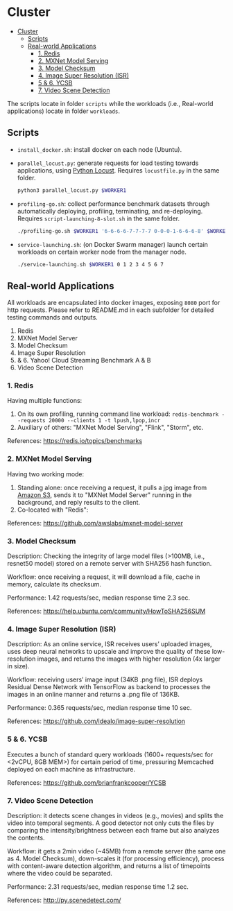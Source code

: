 # Cluster

- [Cluster](#cluster)
    - [Scripts](#scripts)
    - [Real-world Applications](#real-world-applications)
        - [1. Redis](#1-redis)
        - [2. MXNet Model Serving](#2-mxnet-model-serving)
        - [3. Model Checksum](#3-model-checksum)
        - [4. Image Super Resolution (ISR)](#4-image-super-resolution-isr)
        - [5 & 6. YCSB](#5--6-ycsb)
        - [7. Video Scene Detection](#7-video-scene-detection)


The scripts locate in folder `scripts` while the workloads (i.e., Real-world applications) locate in folder `workloads`.


## Scripts

- `install_docker.sh`: install docker on each node (Ubuntu).

- `parallel_locust.py`: generate requests for load testing towards applications, using [Python Locust](https://locust.io). Requires `locustfile.py` in the same folder.

   ```bash
   python3 parallel_locust.py $WORKER1
   ```

- `profiling-go.sh`: collect performance benchmark datasets through automatically deploying, profiling, terminating, and re-deploying. Requires `script-launching-8-slot.sh` in the same folder.

   ```bash
   ./profiling-go.sh $WORKER1 '6-6-6-6-7-7-7-7 0-0-0-1-6-6-6-8' $WORKER1_INSTANCE_ID
   ```

- `service-launching.sh`: (on Docker Swarm manager) launch certain workloads on certain worker node from the manager node.

    ```bash
    ./service-launching.sh $WORKER1 0 1 2 3 4 5 6 7
    ```


## Real-world Applications

All workloads are encapsulated into docker images, exposing `8080` port for http requests. Please refer to README.md in each subfolder for detailed testing commands and outputs.

1. Redis
2. MXNet Model Server
3. Model Checksum
4. Image Super Resolution
5. & 6. Yahoo! Cloud Streaming Benchmark A & B
7. Video Scene Detection


### 1. Redis
Having multiple functions:
1. On its own profiling, running command line workload: `redis-benchmark --requests 20000 --clients 1 -t lpush,lpop,incr`
2. Auxiliary of others: "MXNet Model Serving", "Flink", "Storm", etc.

References: https://redis.io/topics/benchmarks


### 2. MXNet Model Serving
Having two working mode:
1. Standing alone: once receiving a request, it pulls a jpg image from [Amazon S3](https://s3.amazonaws.com/model-server/inputs/kitten.jpg), sends it to "MXNet Model Server" running in the background, and reply results to the client.
2. Co-located with "Redis":

References: https://github.com/awslabs/mxnet-model-server


### 3. Model Checksum

Description: Checking the integrity of large model files (>100MB, i.e., resnet50 model) stored on a remote server with SHA256 hash function.

Workflow: once receiving a request, it will download a file, cache in memory, calculate its checksum.

Performance: 1.42 requests/sec, median response time 2.3 sec.

References: https://help.ubuntu.com/community/HowToSHA256SUM


### 4. Image Super Resolution (ISR)

Description: As an online service, ISR receives users’ uploaded images, uses deep neural networks to upscale and improve the quality of these low-resolution images, and returns the images with higher resolution (4x larger in size).

Workflow: receiving users’ image input (34KB .png file), ISR deploys Residual Dense Network with TensorFlow as backend to processes the images in an online manner and returns a .png file of 136KB.

Performance: 0.365 requests/sec, median response time 10 sec.

References: https://github.com/idealo/image-super-resolution


### 5 & 6. YCSB
Executes a bunch of standard query workloads (1600+ requests/sec for <2vCPU, 8GB MEM>) for certain period of time, pressuring Memcached deployed on each machine as infrastructure.

References: https://github.com/brianfrankcooper/YCSB


### 7. Video Scene Detection

Description: it detects scene changes in videos (e.g., movies) and splits the video into temporal segments. A good detector not only cuts the files by comparing the intensity/brightness between each frame but also analyzes the contents.

Workflow: it gets a 2min video (~45MB) from a remote server (the same one as 4. Model Checksum), down-scales it (for processing efficiency), process with content-aware detection algorithm, and returns a list of timepoints where the video could be separated.

Performance: 2.31 requests/sec, median response time 1.2 sec.

References: http://py.scenedetect.com/
